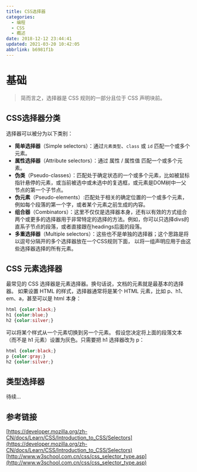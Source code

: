 ```yaml
---
title: CSS选择器
categories: 
  - 编程
  - CSS
  - 概述
date: 2018-12-12 23:44:41
updated: 2021-03-20 10:42:05
abbrlink: b6981f1b
---
```

# 基础
> 简而言之，选择器是 CSS 规则的一部分且位于 CSS 声明块前。
## CSS选择器分类

选择器可以被分为以下类别：
- **简单选择器**（Simple selectors）：通过`元素类型`、`class` 或 `id` 匹配一个或多个元素。
- **属性选择器**（Attribute selectors）：通过 属性 / 属性值 匹配一个或多个元素。
- **伪类**（Pseudo-classes）：匹配处于确定状态的一个或多个元素，比如被鼠标指针悬停的元素，或当前被选中或未选中的复选框，或元素是DOM树中一父节点的第一个子节点。
- **伪元素**（Pseudo-elements）:匹配处于相关的确定位置的一个或多个元素，例如每个段落的第一个字，或者某个元素之前生成的内容。 
- **组合器**（Combinators）：这里不仅仅是选择器本身，还有以有效的方式组合两个或更多的选择器用于非常特定的选择的方法。例如，你可以只选择divs的直系子节点的段落，或者直接跟在headings后面的段落。
- **多重选择器**（Multiple selectors）：这些也不是单独的选择器；这个思路是将以逗号分隔开的多个选择器放在一个CSS规则下面， 以将一组声明应用于由这些选择器选择的所有元素。


## CSS 元素选择器
最常见的 CSS 选择器是元素选择器。换句话说，文档的元素就是最基本的选择器。
如果设置 HTML 的样式，选择器通常将是某个 HTML 元素，比如 p、h1、em、a，甚至可以是 html 本身：
```css
html {color:black;}
h1 {color:blue;}
h2 {color:silver;}
```
可以将某个样式从一个元素切换到另一个元素。
假设您决定将上面的段落文本（而不是 h1 元素）设置为灰色。只需要把 h1 选择器改为 p：
```css
html {color:black;}
p {color:gray;}
h2 {color:silver;}
```
## 类型选择器

待续...
## 参考链接
[https://developer.mozilla.org/zh-CN/docs/Learn/CSS/Introduction_to_CSS/Selectors](https://developer.mozilla.org/zh-CN/docs/Learn/CSS/Introduction_to_CSS/Selectors)
[http://www.w3school.com.cn/css/css_selector_type.asp](http://www.w3school.com.cn/css/css_selector_type.asp)
